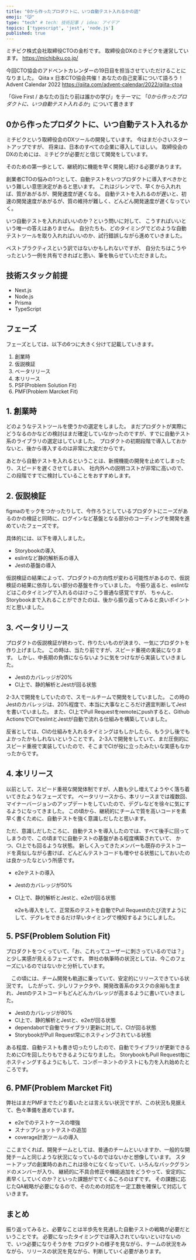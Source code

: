 ```yaml
---
title: "0から作ったプロダクトに、いつ自動テスト入れるかの話"
emoji: "😽"
type: "tech" # tech: 技術記事 / idea: アイデア
topics: ['typescript', 'jest', 'node.js']
published: true
---
```


ミチビク株式会社取締役CTOの金杉です。
取締役会DXのミチビクを運営しています。
https://michibiku.co.jp/

今回CTO協会のアドベントカレンダーの19日目を担当させていただけることになりました。
Qiita x 日本CTO協会共催！あなたの自己変革について語ろう！ Advent Calendar 2022 
https://qiita.com/advent-calendar/2022/qiita-ctoa

「Give First / あなたの当たり前は誰かの学び」をテーマに
「*0から作ったプロダクトに、いつ自動テスト入れるか*」について書きます

## 0から作ったプロダクトに、いつ自動テスト入れるか

ミチビクという取締役会のDXツールの開発しています。
今はまだ小さいスタートアップですが、
将来は、日本のすべての企業に導入してほしい。
取締役会のDXのためには、ミチビクが必要だと信じて開発をしています。

そのための第一歩として、継続的に機能を早く開発し続ける必要があります。

創業者CTOの悩みの1つとして、自動テストをいつプロダクトに導入すべきかという難しい意思決定があると思います。
これはジレンマで、早くから入れれば、質があがるが、開発速度が遅くなる。
自動テストを入れるのが遅いと、初速の開発速度があがるが、質の維持が難しく、どんどん開発速度が遅くなっていく。

いつ自動テストを入れればいいのか？という問いに対して、
こうすればいいという唯一の答えはありません。
自分たちも、どのタイミングでどのような自動テストツールを取り入れればいいのか、試行錯誤しながら進めていきました。

ベストプラクティスという訳ではないかもしれないですが、
自分たちはこうやったという一例を共有できればと思い、筆を執らせていただきました。

## 技術スタック前提
- Next.js
- Node.js
- Prisma
- TypeScript

## フェーズ
フェーズとしては、以下の6つに大きく分けて記載していきます。

1. 創業時
2. 仮説検証
3. ベータリリース
4. 本リリース
5. PSF(Problem Solution Fit)
6. PMF(Problem Marcket Fit)


## 1. 創業時
  どのようなテストツールを使うかの選定をしました。
  まだプロダクトが実際にどうなるのかなどの検討はまだ確定していなかったのですが、すでに自動テスト系のライブラリの選定はしていました。
  プロダクトの初期段階で導入しておかないと、後から導入するのは非常に大変だからです。

  あとから自動テストを入れるということは、新規機能の開発を止めてしまったり、スピードを遅くさせてしまい、
  社内外への説明コストが非常に高いので、この段階ですでに検討していることをおすすめします。

## 2. 仮説検証
  figmaのモックをつかったりして、今作ろうとしているプロダクトにニーズがあるのかの検証と同時に、ログインなど基盤となる部分のコーディングを開発を進めていたフェーズです。

  具体的には、以下を導入しました。

  - Storybookの導入
  - eslintなど静的解析系の導入
  - Jestの基盤の導入

  仮説検証の結果によって、プロダクトの方向性が変わる可能性があるので、仮説検証の結果に依存しない部分の基盤を作っていました。
  今振り返ると、eslintなどはこのタイミングで入れるのはけっこう普通な感覚ですが、
  ちゃんと、Storybookまで入れることができたのは、後から振り返ってみると良いポイントだと思いました。

## 3. ベータリリース
  プロダクトの仮説検証が終わって、作りたいものが決まり、一気にプロダクトを作り上げました。
  この時は、当たり前ですが、スピード重視の実装になります。
  しかし、中長期の負債にならないように気をつけながら実装していきました。

  - Jestのカバレッジが20%
  - CI上で、静的解析とJestが回る状態

  2-3人で開発をしていたので、スモールチームで開発をしていました。
  この時のJestのカバレッジは、20%程度で、本当に大事なところだけ適宜判断してJestを書いていました。
  また、CI上でPull Requestをremoteにpushすると、Github ActionsでCIでeslintとJestが自動で流れる仕組みを構築していました。

  反省としては、CIの仕組みを入れるタイミングはもしかしたら、もう少し後でもよかったかもしれないということです。
  2-3人で開発をしていて、まだ圧倒的にスピード重視で実装していたので、そこまでCIが役に立ったみたいな実感もなかったからです。

## 4. 本リリース
  以前として、スピード重視な開発体制ですが、人数も少し増えてようやく落ち着いてきたようなフェーズです。
  ベータリリースから、本リリースまでは複数回、マイナーバージョンのアップデートをしていたので、デグレなどを徐々に気にするようになってきました。
  この頃から、継続的にチームで質を高いコードを素早く書くために、自動テストを強く意識しだしたと思います。

  ただ、意識しだしたころに、自動テストを導入したのでは、すべて後手に回ってしまうので、この頃までに自動テストの基盤がある程度構築されていて、
  かつ、CI上でも回るような状態。
  新しく入ってきたメンバーも既存のテストコードを真似しながら書けば、どんどんテストコードも増やせる状態にしておいたのは良かったなという所感です。

- e2eテストの導入
- Jestのカバレッジが50%
- CI上で、静的解析とJestと、e2eが回る状態

  e2eも導入をして、正常系のテストを自働でPull Requestのたび流すようにして、デグレをできるだけ早いタイミングで検知するようにしました。


## 5. PSF(Problem Solution Fit)
  プロダクトをつくっていて、「お、これってユーザーに刺さっているのでは？」と少し実感が見えるフェーズです。
  弊社の執筆時の状況としては、今このフェーズにいるのではないかと分析しています。

　この頃には、チーム開発も軌道に乗っていて、安定的にリリースできている状況です。
  したがって、少しリファクタや、開発改善系のタスクの余裕も生まれ、Jestのテストコードもどんどんカバレッジが高まるように書いていきました。
  
  - Jestのカバレッジが80%
  - CI上で、静的解析とJestと、e2eが回る状態
  - dependabotで自働でライブラリ更新に対して、CIが回る状態
  - StorybookがPull Request常にホスティングされている状態

  ある程度、自動テストも書き切ったりしたので、自動でライブラリが更新できるためにCIを回したりもできるようになりました。
  StorybookもPull Request毎にホスティングするようにもして、コンポーネントのテストにも力を入れ始めたところです。

## 6. PMF(Problem Marcket Fit)
  弊社はまだPMFまでたどり着いたとは言えない状況ですが、この状況も見据えて、色々準備を進めています。

  - e2eでのテストケースの増強
  - スナップショットテストの追加
  - coverage計測ツールの導入

  ここまでくれば、開発チームとしては、普通のチームといいますか、一般的な開発チームと同じような状況になっているのではないかと想像しています。
  スタートアップの創業時のあれこれは徐々になくなっていて、いろんなバックグランドのメンバーが入り、
  継続的に不具合修正や機能追加をどうやって、安定的に素早くしていくのか？といった課題がでてくるころのはずです。
  その課題に応じたQA戦略が必要になるので、そのための対応を一定工数を確保して対応していきます。


## まとめ

振り返ってみると、必要なことは半歩先を見通した自動テストの戦略が必要だということです。
必要になったタイミングでは導入されていないといけないので、いつ必要になりそうかを
プロダクトの様子を見ながら、チームの状況をみながら、リリースの状況を見ながら、判断していく必要があります。
